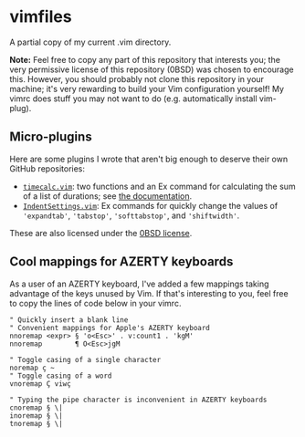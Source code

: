 # vimfiles
A partial copy of my current .vim directory.

**Note:**
Feel free to copy any part of this repository that interests you; the
very permissive license of this repository (0BSD) was chosen to
encourage this.
However, you should probably not clone this repository in your machine;
it's very rewarding to build your Vim configuration yourself! My vimrc
does stuff you may not want to do (e.g. automatically install vim-plug).

## Micro-plugins

Here are some plugins I wrote that aren't big enough to deserve their
own GitHub repositories:

- [`timecalc.vim`](plugin/timecalc.vim): two functions and an Ex
  command for calculating the sum of a list of durations; see [the
  documentation](doc/timecalc.txt).
- [`IndentSettings.vim`](plugin/IndentSettings.vim): Ex commands for
  quickly change the values of `'expandtab'`, `'tabstop'`,
  `'softtabstop'`, and `'shiftwidth'`.

These are also licensed under the [0BSD license](LICENSE).

## Cool mappings for AZERTY keyboards

As a user of an AZERTY keyboard, I've added a few mappings taking
advantage of the keys unused by Vim.
If that's interesting to you, feel free to copy the lines of code below
in your vimrc.

```vim
" Quickly insert a blank line
" Convenient mappings for Apple's AZERTY keyboard
nnoremap <expr> § 'o<Esc>' . v:count1 . 'kgM'
nnoremap        ¶ O<Esc>jgM

" Toggle casing of a single character
noremap ç ~
" Toggle casing of a word
vnoremap Ç viwç

" Typing the pipe character is inconvenient in AZERTY keyboards
cnoremap § \|
inoremap § \|
tnoremap § \|
```
